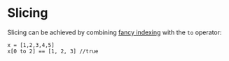 # Slicing 


Slicing can be achieved by combining [fancy indexing](./0-indexing.md) with the `to` operator:

```
x = [1,2,3,4,5]
x[0 to 2] == [1, 2, 3] //true
```
